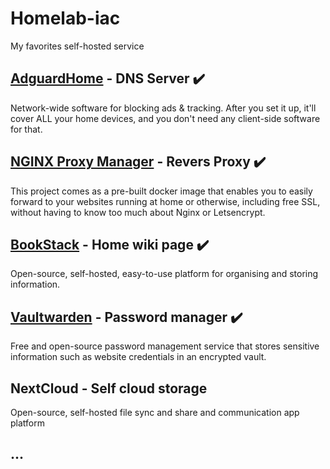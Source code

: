 # Homelab-iac
My favorites self-hosted service


## [AdguardHome](https://github.com/AdguardTeam/AdGuardHome) - DNS Server ✔️
Network-wide software for blocking ads & tracking. After you set it up, it'll cover ALL your home devices, and you don't need any client-side software for that.


## [NGINX Proxy Manager](https://github.com/NginxProxyManager/nginx-proxy-manager) - Revers Proxy ✔️
This project comes as a pre-built docker image that enables you to easily forward to your websites running at home or otherwise, including free SSL, without having to know too much about Nginx or Letsencrypt.


## [BookStack](https://github.com/BookStackApp/BookStack) - Home wiki page ✔️
Open-source, self-hosted, easy-to-use platform for organising and storing information.


## [Vaultwarden](https://github.com/dani-garcia/vaultwarden) - Password manager ✔️
Free and open-source password management service that stores sensitive information such as website credentials in an encrypted vault. 


## NextCloud - Self cloud storage
Open-source, self-hosted file sync and share and communication app platform


## ... 
